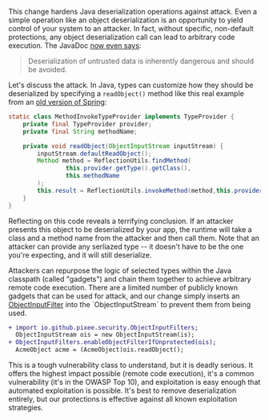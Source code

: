 This change hardens Java deserialization operations against attack. Even a simple operation like an object deserialization is an opportunity to yield control of your system to an attacker. In fact, without specific, non-default protections, any object deserialization call can lead to arbitrary code execution. The JavaDoc [now even says](https://docs.oracle.com/en/java/javase/17/docs/api/java.base/java/io/ObjectInputFilter.html):

> Deserialization of untrusted data is inherently dangerous and should be avoided.

Let's discuss the attack. In Java, types can customize how they should be deserialized by specifying a `readObject()` method like this real example from an [old version of Spring](https://github.com/spring-projects/spring-framework/blob/4.0.x/spring-core/src/main/java/org/springframework/core/SerializableTypeWrapper.java#L404):

```java
static class MethodInvokeTypeProvider implements TypeProvider {
    private final TypeProvider provider;
    private final String methodName;

    private void readObject(ObjectInputStream inputStream) {
        inputStream.defaultReadObject();
        Method method = ReflectionUtils.findMethod(
                this.provider.getType().getClass(),
                this.methodName
        );
        this.result = ReflectionUtils.invokeMethod(method,this.provider.getType());
    }
}
```

Reflecting on this code reveals a terrifying conclusion. If an attacker presents this object to be deserialized by your app, the runtime will take a class and a method name from the attacker and then call them. Note that an attacker can provide any serliazed type -- it doesn't have to be the one you're expecting, and it will still deserialize.

Attackers can repurpose the logic of selected types within the Java classpath (called "gadgets") and chain them together to achieve arbitrary remote code execution. There are a limited number of publicly known gadgets that can be used for attack, and our change simply inserts an [ObjectInputFilter](https://docs.oracle.com/en/java/javase/17/docs/api/java.base/java/io/ObjectInputStream.html#setObjectInputFilter(java.io.ObjectInputFilter)) into the `ObjectInputStream` to prevent them from being used.

```diff
+ import io.github.pixee.security.ObjectInputFilters;
  ObjectInputStream ois = new ObjectInputStream(is);
+ ObjectInputFilters.enableObjectFilterIfUnprotected(ois);
  AcmeObject acme = (AcmeObject)ois.readObject();
```

This is a tough vulnerability class to understand, but it is deadly serious. It offers the highest impact possible (remote code execution), it's a common vulnerability (it's in the OWASP Top 10), and exploitation is easy enough that automated exploitation is possible. It's best to remove deserialization entirely, but our protections is effective against all known exploitation strategies.
